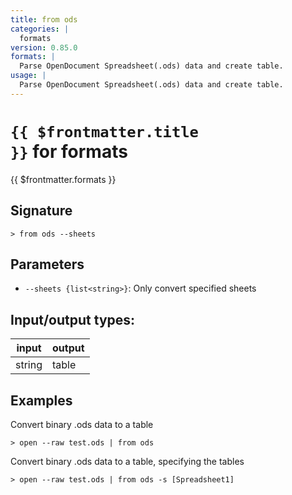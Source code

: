 ```yaml
---
title: from ods
categories: |
  formats
version: 0.85.0
formats: |
  Parse OpenDocument Spreadsheet(.ods) data and create table.
usage: |
  Parse OpenDocument Spreadsheet(.ods) data and create table.
---
```

<!-- This file is automatically generated. Please edit the command in https://github.com/nushell/nushell instead. -->

# <code>{{ $frontmatter.title }}</code> for formats

<div class='command-title'>{{ $frontmatter.formats }}</div>

## Signature

```> from ods --sheets```

## Parameters

 -  `--sheets {list<string>}`: Only convert specified sheets


## Input/output types:

| input  | output |
| ------ | ------ |
| string | table  |

## Examples

Convert binary .ods data to a table
```shell
> open --raw test.ods | from ods

```

Convert binary .ods data to a table, specifying the tables
```shell
> open --raw test.ods | from ods -s [Spreadsheet1]

```
